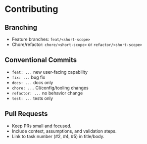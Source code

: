 # Contributing

## Branching
- Feature branches: `feat/<short-scope>`
- Chore/refactor: `chore/<short-scope>` or `refactor/<short-scope>`

## Conventional Commits
- `feat: ...` new user-facing capability
- `fix: ...` bug fix
- `docs: ...` docs only
- `chore: ...` CI/config/tooling changes
- `refactor: ...` no behavior change
- `test: ...` tests only

## Pull Requests
- Keep PRs small and focused.
- Include context, assumptions, and validation steps.
- Link to task number (#2, #4, #5) in title/body.